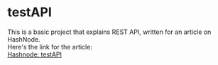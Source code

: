 # testAPI

This is a basic project that explains REST API, written for an article on HashNode.
<br>
Here's the link for the article:
<br>
[Hashnode: testAPI](https://swapn652.hashnode.dev/creating-a-simple-rest-api-with-expressjs-and-testing-it-with-postman)

